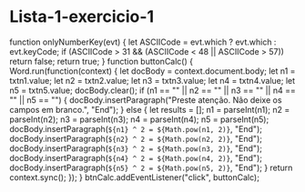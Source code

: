 # Lista-1-exercicio-1
function onlyNumberKey(evt) {
  let ASCIICode = evt.which ? evt.which : evt.keyCode;
  if (ASCIICode > 31 && (ASCIICode < 48 || ASCIICode > 57)) return false;
  return true;
}
function buttonCalc() {
  Word.run(function(context) {
    let docBody = context.document.body;
    let n1 = txtn1.value;
    let n2 = txtn2.value;
    let n3 = txtn3.value;
    let n4 = txtn4.value;
    let n5 = txtn5.value;
    docBody.clear();
    if (n1 == "" || n2 == "" || n3 == "" || n4 == "" || n5 == "") {
      docBody.insertParagraph("Preste atenção. Não deixe os campos em branco.", "End");
    } else {
      let results = [];
      n1 = parseInt(n1);
      n2 = parseInt(n2);
      n3 = parseInt(n3);
      n4 = parseInt(n4);
      n5 = parseInt(n5);
      docBody.insertParagraph(`${n1} ^ 2 = ${Math.pow(n1, 2)}`, "End");
      docBody.insertParagraph(`${n2} ^ 2 = ${Math.pow(n2, 2)}`, "End");
      docBody.insertParagraph(`${n3} ^ 2 = ${Math.pow(n3, 2)}`, "End");
      docBody.insertParagraph(`${n4} ^ 2 = ${Math.pow(n4, 2)}`, "End");
      docBody.insertParagraph(`${n5} ^ 2 = ${Math.pow(n5, 2)}`, "End");
    }
    return context.sync();
  });
}
btnCalc.addEventListener("click", buttonCalc);
